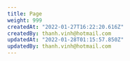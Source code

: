 ```yaml
---
title: Page
weight: 999
createdAt: "2022-01-27T16:22:20.616Z"
createdBy: thanh.vinh@hotmail.com
updatedAt: "2022-01-28T01:15:57.850Z"
updatedBy: thanh.vinh@hotmail.com
---
```


